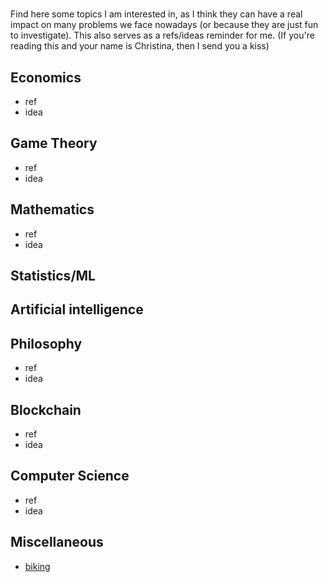 # 
Find here some topics I am interested in, as I think they can have a real impact on many problems we face nowadays (or because they are just fun to investigate).
This also serves as a refs/ideas reminder for me. 
(If you're reading this and your name is Christina, then I send you a kiss)


## Economics
* ref
* idea

## Game Theory
* ref
* idea

## Mathematics
* ref
* idea

## Statistics/ML

## Artificial intelligence


## Philosophy
* ref
* idea

## Blockchain 
* ref
* idea

## Computer Science
* ref
* idea

## Miscellaneous
* [biking](https://pedalchile.com/blog/cycling-vs-walking) 
  




